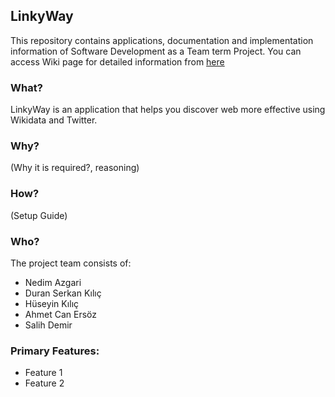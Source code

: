 ## **LinkyWay** 
This repository contains applications, documentation and implementation information of Software Development as a Team term Project. You can access Wiki page for detailed information from [here](https://github.com/SWE-574-Spring-2018/LinkyWay/wiki)
 
### What?
LinkyWay is an application that helps you discover web more effective using Wikidata and Twitter.

### Why?
(Why it is required?, reasoning)

### How?
(Setup Guide)

### Who?
The project team consists of:
+ Nedim Azgari
+ Duran Serkan Kılıç
+ Hüseyin Kılıç
+ Ahmet Can Ersöz
+ Salih Demir

### Primary Features:
+ Feature 1
+ Feature 2
